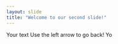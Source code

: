 ```yaml
---
layout: slide
title: "Welcome to our second slide!"
---
```

Your text
Use the left arrow to go back! Yo

